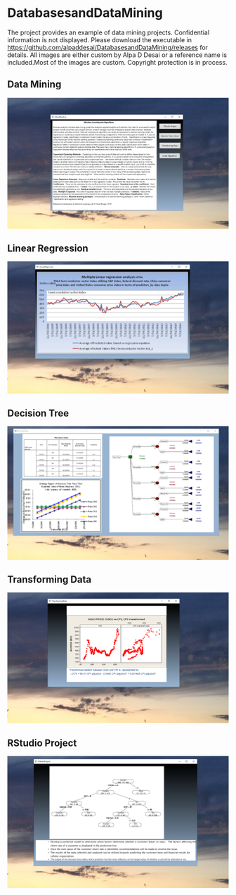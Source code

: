# DatabasesandDataMining

The project provides an example of data mining projects. Confidential information is not displayed. 
Please download the executable in https://github.com/alpaddesai/DatabasesandDataMining/releases  for details.
All images are either custom by Alpa D Desai or a reference name is included.Most of the images are custom. 
Copyright protection is in process.

## Data Mining
![image](DataMining.png)

## Linear Regression
![image](MultipleLinearRegressionAnalysis.png)

## Decision Tree
![image](DecisionTree.png)

## Transforming Data
![image](TransformingData.png)

## RStudio Project
![image](RStudioProject.png)
